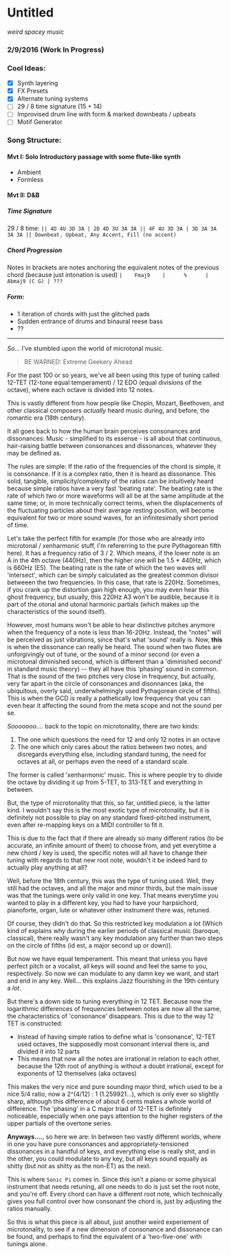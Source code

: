 # Untitled
*weird spacey music*
### 2/9/2016 (Work In Progress)

### Cool Ideas:
- [x] Synth layering
- [x] FX Presets
- [x] Alternate tuning systems
- [ ] 29 / 8 time signature (15 + 14)
- [ ] Improvised drum line with form & marked downbeats / upbeats
- [ ] Motif Generator

### Song Structure:

#### Mvt I: Solo Introductory passage with some flute-like synth
- Ambient
- Formless

#### Mvt II: D&B
##### Time Signature
29 / 8 time:
`|| 4D 4U 3D 3A | 2D 4D 3U 3A 3A || 4F 4U 3D 3A | 3D 3A 3A 3A 3A || Downbeat, Upbeat, Any Accent, Fill (no accent)`
##### Chord Progression
Notes in brackets are notes anchoring the equivalent notes of the previous chord (because just intonation is used)
`|    Fmaj9    |      %      | Abmaj9 (C G) | ??? `
##### Form:
- 1 iteration of chords with just the glitched pads
- Sudden entrance of drums and binaural reese bass
- ??

______________

*So...* I've stumbled upon the world of microtonal music.

> BE WARNED: Extreme Geekery Ahead

For the past 100 or so years, we've all been using this type of tuning called 12-TET (12-tone equal temperament) / 12 EDO (equal divisions of the octave), where each octave is divided into 12 notes.

This is vastly different from how people like Chopin, Mozart, Beethoven, and other classical composers *actually* heard music during, and before, the romantic era (18th century).

It all goes back to how the human brain perceives consonances and dissonances: Music - simplified to its essense - is all about that continuous, hair-raising battle between consonances and dissonances, whatever they may be defined as.

The rules are simple: If the ratio of the frequencies of the chord is simple, it is consonance. If it is a complex ratio, then it is heard as dissonance. This solid, tangible, simplicity/complexity of the ratios can be intuitively heard because simple ratios have a very fast 'beating rate'. The beating rate is the rate of which two or more waveforms will all be at the same amplitude at the same time; or, in more technically correct terms, when the displacements of the fluctuating particles about their average resting position, will become equivalent for two or more sound waves, for an infinitesimally short period of time.

Let's take the perfect fifth for example (for those who are already into microtonal / xenharmonic stuff, I'm refererring to the pure Pythagorean fifth here). It has a frequency ratio of 3 / 2. Which means, if the lower note is an A in the 4th octave (440Hz), then the higher one will be 1.5 * 440Hz, which is 660Hz (E5). The beating rate is the rate of which the two waves will 'intersect', which can be simply calculated as the greatest common divisor betweeen the two frequencies. In this case, that rate is 220Hz. Sometimes, if you crank up the distortion gain high enough, you may even hear this ghost frequency, but usually, this 220Hz A3 won't be audible, because it is part of the otonal and utonal harmonic partials (which makes up the characteristics of the sound itself).

However, most humans won't be able to hear distinctive pitches anymore when the frequency of a note is less than 16-20Hz. Instead, the "notes" will be perceived as just vibrations, since that's what 'sound' really is. Now, **this** is when the dissonance can really be heard. The sound when two flutes are unforgivingly out of tune, or the sound of a minor second (or even a microtonal diminished second, which is different than a 'diminished second' in standard music theory) -- they all have this 'phasing' sound in common. That is the sound of the two pitches very close in frequency, but actually, very far apart in the circle of consonances and disonnances (aka, the ubiquitous, overly said, underwhelmingly used Pythagorean circle of fifths). This is when the GCD is really a pathetically low frequency that you can even hear it affecting the sound from the meta scope and not the sound per se.

*Sooooooo....* back to the topic on microtonality, there are two kinds:
1. The one which questions the need for 12 and only 12 notes in an octave
2. The one which only cares about the ratios between two notes, and disregards everything else, including standard tuning, the need for octaves at all, or perhaps even the need of a standard scale.

The former is called 'xenharmonic' music. This is where people try to divide the octave by dividing it up from 5-TET, to 313-TET and everything in between.

But, the type of microtonality that this, so far, untitled piece, is the latter kind. I wouldn't say this is the most exotic type of microtonality, but it is definitely not possible to play on any standard fixed-pitched instrument, even after re-mapping keys on a MIDI controller to fit it.

This is due to the fact that if there are already so many different ratios (to be accurate, an infinite amount of them) to choose from, and yet everytime a new chord / key is used, the specific notes will all have to change their tuning with regards to that new root note, wouldn't it be indeed hard to actually play anything at all?

Well, before the 18th century, this was the type of tuning used. Well, they still had the octaves, and all the major and minor thirds, but the main issue was that the tunings were only valid in one key. That means everytime you wanted to play in a different key, you had to have your harpsichord, pianoforte, organ, lute or whatever other instrument there was, retuned.

Of course, they didn't do that. So this restricted key modulation a lot (Which kind of explains why during the earlier periods of classical music (baroque, classical), there really wasn't any key modulation any further than two steps on the circle of fifths (id est, a major second up or down)).

But now we have equal temperament. This meant that unless you have perfect pitch or a vocalist, all keys will sound and feel the same to you, respectively. So now we can modulate to any damn key we want, and start and end in any key. Well... this explains Jazz flourishing in the 19th century a *lot*.

But there's a down side to tuning everything in 12 TET. Because now the logarithmic differences of frequencies between notes are now all the same, the characteristics of 'consonance' disappears. This is due to the way 12 TET is constructed:
- Instead of having simple ratios to define what is 'consonance', 12-TET used octaves, the supposedly most consonant interval there is, and divided it into 12 parts
- This means that now all the notes are irrational in relation to each other, because the 12th root of anything is without a doubt irrational, except for exponents of 12 themselves (aka octaves)

This makes the very nice and pure sounding major third, which used to be a nice 5/4 ratio, now a 2^(4/12) : 1 (1.259921...), which is only ever so slightly sharp, although this difference of about 6 cents makes a whole world of difference. The 'phasing' in a C major triad of 12-TET is definitely noticeable, especially when one pays attention to the higher registers of the upper partials of the overtone series.

**Anyways....**, so here we are: In between two vastly different worlds, where in one you have pure consonances and appropriately-tensioned dissonances in a handful of keys, and everything else is really shit, and in the other, you could modulate to any key, but all keys sound equally as shitty (but not as shitty as the non-ET) as the next.

This is where `Sonic Pi` comes in. Since this isn't a piano or some physical instrument that needs retuning, all one needs to do is just set the root note, and you're off. Every chord can have a different root note, which technically gives you full control over how consonant the chord is, just by adjusting the ratios manually.

So this is what this piece is all about, just another weird experiement of microtonality, to see if a new dimension of consonance and dissonance can be found, and perhaps to find the equivalent of a 'two-five-one' with tunings alone.
